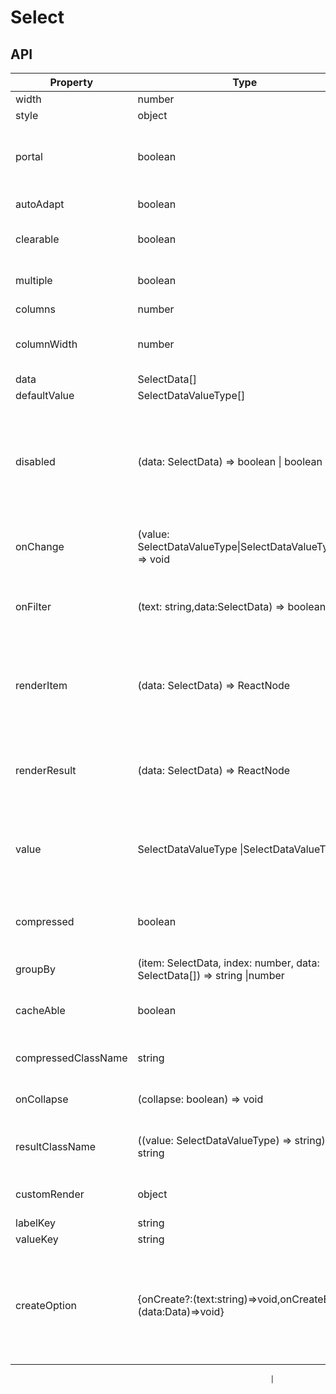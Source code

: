 # Select

<example />

## API

| Property            | Type                                                                     | Default    | Description                                                                                                                        |
| ------------------- | ------------------------------------------------------------------------ | ---------- | ---------------------------------------------------------------------------------------------------------------------------------- |
| width               | number                                                                   | null       | width                                                                                                                              |
| style               | object                                                                   | null       | expand style                                                                                                                       |
| portal              | boolean                                                                  | false      | When it is true, the pop-up layer of option append into document.body.                                                             |
| autoAdapt           | boolean                                                                  | false      | option list is auto adapt                                                                                                          |
| clearable           | boolean                                                                  | false      | If clearable is true, show clear value icon                                                                                        |
| multiple            | boolean                                                                  | false      | if it is true, it will be multiple selection                                                                                       |
| columns             | number                                                                   | 1          | Option columns.                                                                                                                    |
| columnWidth         | number                                                                   | 160        | Option column width, only effective when columns > 1                                                                               |
| data                | SelectData[]                                                             | required   | Options data                                                                                                                       |
| defaultValue        | SelectDataValueType[]                                                    |            | Initial value                                                                                                                      |
| disabled            | (data: SelectData) => boolean \| boolean                                 | false      | When the value is true, disabled all checkboxes; When the value is function, disable the checkbox that this function returns true. |
| onChange            | (value: SelectDataValueType\|SelectDataValueType[]) => void              | -          | The callback function when the value is changing().                                                                                |
| onFilter            | (text: string,data:SelectData) => boolean                                | -          | When the onFilter is not empty, you can filter data by input.                                                                      |
| renderItem          | (data: SelectData) => ReactNode                                          | required   | When it is a string, return d\[string]<br />When it is a function, return the result of the function.                              |
| renderResult        | (data: SelectData) => ReactNode                                          | renderItem | The content displayed in the result after selecting, if not set, use renderItem                                                    |
| value               | SelectDataValueType \|SelectDataValueType[]                              |            | In the Form, the value will be taken over by the form and the value will be invalid.                                               |
| compressed          | boolean                                                                  | false      | Merges selected values, valid only in multiselect mode                                                                             |
| groupBy             | (item: SelectData, index: number, data: SelectData[]) => string \|number | -          | group by                                                                                                                           |
| cacheAble           | boolean                                                                  | false      | data cache, if data change asynchronously, better set true                                                                         |
| compressedClassName | string                                                                   | none       | compressed popover classname                                                                                                       |
| onCollapse          | (collapse: boolean) => void                                              | none       | option list collapse callback                                                                                                      |
| resultClassName     | ((value: SelectDataValueType) => string) \| string                       | none       | The className of the selected result content container                                                                             |
| customRender        | object                                                                   | -          | Custom render header and footer                                                                                                    |
| labelKey            | string                                                                   | 'label'    | Label field                                                                                                                        |
| valueKey            | string                                                                   | 'value'    | Value field                                                                                                                        |
| createOption        | {onCreate?:(text:string)=>void,onCreateEnd?:(data:Data)=>void}           | -          | Options for creating a pattern, onCreate is the callback upon input and onCreateEnd is the callback upon creation                  |

                                                              |

